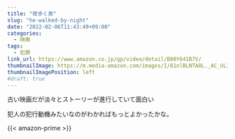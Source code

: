 ```yaml
---
title: "夜歩く男"
slug: "he-walked-by-night"
date: "2022-02-06T11:43:49+09:00"
categories:
  - 映画
tags:
  - 犯罪
link_url: https://www.amazon.co.jp/gp/video/detail/B08Y641B7V/
thumbnailImage: https://m.media-amazon.com/images/I/81nlBLNTA8L._AC_UL320_.jpg
thumbnailImagePosition: left
#draft: true
---
```

古い映画だが淡々とストーリーが進行していて面白い
<!--more-->
犯人の犯行動機みたいなのがわかればもっとよかったかな。

{{< amazon-prime >}}
